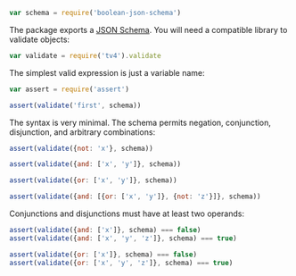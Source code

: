 ```javascript
var schema = require('boolean-json-schema')
```

The package exports a [JSON Schema](http://json-schema.org). You will need a compatible library to validate objects:

```javascript
var validate = require('tv4').validate
```

The simplest valid expression is just a variable name:

```javascript
var assert = require('assert')

assert(validate('first', schema))
```

The syntax is very minimal. The schema permits negation, conjunction, disjunction, and arbitrary combinations:

```javascript
assert(validate({not: 'x'}, schema))

assert(validate({and: ['x', 'y']}, schema))

assert(validate({or: ['x', 'y']}, schema))

assert(validate({and: [{or: ['x', 'y']}, {not: 'z'}]}, schema))
```

Conjunctions and disjunctions must have at least two operands:

```javascript
assert(validate({and: ['x']}, schema) === false)
assert(validate({and: ['x', 'y', 'z']}, schema) === true)

assert(validate({or: ['x']}, schema) === false)
assert(validate({or: ['x', 'y', 'z']}, schema) === true)
```

